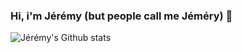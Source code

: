 ### Hi, i'm Jérémy (but people call me Jéméry) 👋

<!--
**Jemery-Dev/Jemery-Dev** is a ✨ _special_ ✨ repository because its `README.md` (this file) appears on your GitHub profile.

Here are some ideas to get you started:

- 🔭 I’m currently working on ...
- 🌱 I’m currently learning ...
- 👯 I’m looking to collaborate on ...
- 🤔 I’m looking for help with ...
- 💬 Ask me about ...
- 📫 How to reach me: ...
- 😄 Pronouns: ...
- ⚡ Fun fact: ...
-->

![Jérémy's Github stats](https://github-readme-stats.vercel.app/api?username=Jeremy-Dev&show_icons=true&theme=synthwave)
